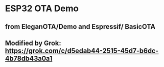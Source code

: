 # ESP32 OTA Demo
## from EleganOTA/Demo and Espressif/ BasicOTA
## Modified by Grok: https://grok.com/c/d5edab44-2515-45d7-b6dc-4b78db43a0a1
